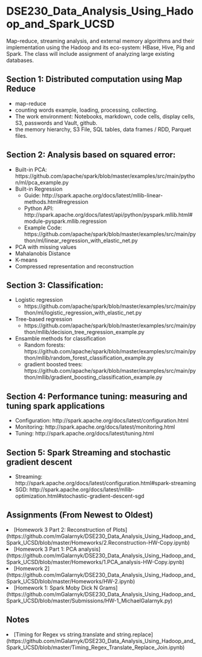 # DSE230_Data_Analysis_Using_Hadoop_and_Spark_UCSD
Map-reduce, streaming analysis, and external memory algorithms and their implementation using the Hadoop and its eco-system: HBase, Hive, Pig and Spark. The class will include assignment of analyzing large existing databases.

  <h2 id="section-1-distributed-computation-using-map-reduce">Section 1: Distributed computation using Map Reduce</h2>
<ul>
  <li>map-reduce</li>
  <li>counting words example, loading, processing, collecting.</li>
  <li>The work environment: Notebooks, markdown, code cells, display cells, S3, passwords and Vault, github.</li>
  <li>the memory hierarchy, S3 File, SQL tables, data frames / RDD, Parquet files.</li>
</ul>

<h2 id="section-2-analysis-based-on-squared-error">Section 2: Analysis based on squared error:</h2>
<ul>
  <li>Built-in PCA: https://github.com/apache/spark/blob/master/examples/src/main/python/ml/pca_example.py</li>
  <li>Built-in Regression
    <ul>
      <li>Guide: http://spark.apache.org/docs/latest/mllib-linear-methods.html#regression</li>
      <li>Python API: http://spark.apache.org/docs/latest/api/python/pyspark.mllib.html#module-pyspark.mllib.regression</li>
      <li>Example Code: https://github.com/apache/spark/blob/master/examples/src/main/python/ml/linear_regression_with_elastic_net.py</li>
    </ul>
  </li>
  <li>PCA with missing values</li>
  <li>Mahalanobis Distance</li>
  <li>K-means</li>
  <li>Compressed representation and reconstruction</li>
</ul>

<h2 id="section-3-classification">Section 3: Classification:</h2>
<ul>
  <li>Logistic regression
    <ul>
      <li>https://github.com/apache/spark/blob/master/examples/src/main/python/ml/logistic_regression_with_elastic_net.py</li>
    </ul>
  </li>
  <li>Tree-based regression
    <ul>
      <li>https://github.com/apache/spark/blob/master/examples/src/main/python/mllib/decision_tree_regression_example.py</li>
    </ul>
  </li>
  <li>Ensamble methods for classification
    <ul>
      <li>Random forests: https://github.com/apache/spark/blob/master/examples/src/main/python/mllib/random_forest_classification_example.py</li>
      <li>gradient boosted trees: https://github.com/apache/spark/blob/master/examples/src/main/python/mllib/gradient_boosting_classification_example.py</li>
    </ul>
  </li>
</ul>

<h2 id="section-4-performance-tuning-measuring-and-tuning-spark-applications">Section 4: Performance tuning: measuring and tuning spark applications</h2>
<ul>
  <li>Configuration: http://spark.apache.org/docs/latest/configuration.html</li>
  <li>Monitoring: http://spark.apache.org/docs/latest/monitoring.html</li>
  <li>Tuning: http://spark.apache.org/docs/latest/tuning.html</li>
</ul>

<h2 id="section-5-spark-streaming-and-stochastic-gradient-descent">Section 5: Spark Streaming and stochastic gradient descent</h2>
<ul>
  <li>Streaming: http://spark.apache.org/docs/latest/configuration.html#spark-streaming</li>
  <li>SGD: http://spark.apache.org/docs/latest/mllib-optimization.html#stochastic-gradient-descent-sgd</li>
</ul>

## Assignments (From Newest to Oldest) 
  <li>[Homework 3 Part 2: Reconstruction of Plots](https://github.com/mGalarnyk/DSE230_Data_Analysis_Using_Hadoop_and_Spark_UCSD/blob/master/Homeworks/2.Reconstruction-HW-Copy.ipynb)</li>
  <li>[Homework 3 Part 1: PCA analysis](https://github.com/mGalarnyk/DSE230_Data_Analysis_Using_Hadoop_and_Spark_UCSD/blob/master/Homeworks/1.PCA_analysis-HW-Copy.ipynb)</li>
  <li>[Homework 2](https://github.com/mGalarnyk/DSE230_Data_Analysis_Using_Hadoop_and_Spark_UCSD/blob/master/Homeworks/HW-2.ipynb)</li>
  <li>[Homework 1: Spark Moby Dick N Grams](https://github.com/mGalarnyk/DSE230_Data_Analysis_Using_Hadoop_and_Spark_UCSD/blob/master/Submissions/HW-1_MichaelGalarnyk.py) </li>
  
## Notes 
<li>[Timing for Regex vs string.translate and string.replace](https://github.com/mGalarnyk/DSE230_Data_Analysis_Using_Hadoop_and_Spark_UCSD/blob/master/Timing_Regex_Translate_Replace_Join.ipynb) </li>
